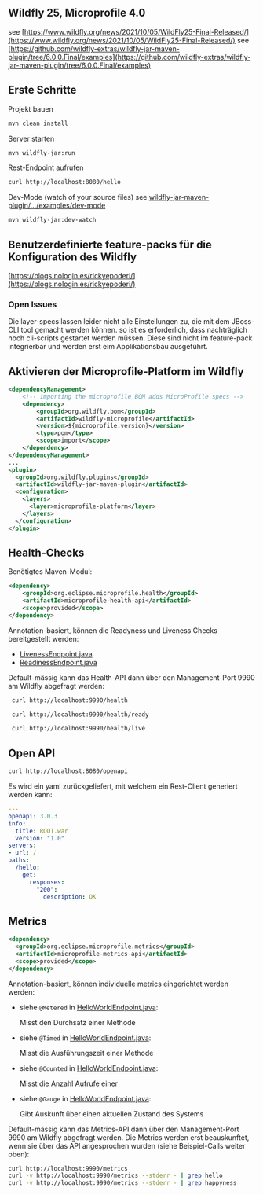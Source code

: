 Wildfly 25, Microprofile 4.0
----------------------------
see [https://www.wildfly.org/news/2021/10/05/WildFly25-Final-Released/](https://www.wildfly.org/news/2021/10/05/WildFly25-Final-Released/)
see [https://github.com/wildfly-extras/wildfly-jar-maven-plugin/tree/6.0.0.Final/examples](https://github.com/wildfly-extras/wildfly-jar-maven-plugin/tree/6.0.0.Final/examples)

Erste Schritte
--------------
Projekt bauen
```bash
mvn clean install
```

Server starten
```bash
mvn wildfly-jar:run
```

Rest-Endpoint aufrufen
```bash
curl http://localhost:8080/hello
```

Dev-Mode (watch of your source files)
see [wildfly-jar-maven-plugin/.../examples/dev-mode](https://github.com/wildfly-extras/wildfly-jar-maven-plugin/tree/master/examples/dev-mode)
```bash
mvn wildfly-jar:dev-watch
```

Benutzerdefinierte feature-packs für die Konfiguration des Wildfly
------------------------------------------------------------------
[https://blogs.nologin.es/rickyepoderi/](https://blogs.nologin.es/rickyepoderi/)

### Open Issues

Die layer-specs lassen leider nicht alle Einstellungen zu, die mit dem JBoss-CLI tool gemacht werden können.
so ist es erforderlich, dass nachträglich noch cli-scripts gestartet werden müssen.
Diese sind nicht im feature-pack integrierbar und werden erst eim Applikationsbau ausgeführt.


Aktivieren der Microprofile-Platform im Wildfly
-----------------------------------------------
```xml
<dependencyManagement>
    <!-- importing the microprofile BOM adds MicroProfile specs -->
    <dependency>
        <groupId>org.wildfly.bom</groupId>
        <artifactId>wildfly-microprofile</artifactId>
        <version>${microprofile.version}</version>
        <type>pom</type>
        <scope>import</scope>
    </dependency>
</dependencyManagement>
...
<plugin>
  <groupId>org.wildfly.plugins</groupId>
  <artifactId>wildfly-jar-maven-plugin</artifactId>
  <configuration>
    <layers>
      <layer>microprofile-platform</layer>
    </layers>
  </configuration>
</plugin>
```

Health-Checks
-------------
Benötigtes Maven-Modul:
```xml
<dependency>
    <groupId>org.eclipse.microprofile.health</groupId>
    <artifactId>microprofile-health-api</artifactId>
    <scope>provided</scope>
</dependency>
```

Annotation-basiert, können die Readyness und Liveness Checks bereitgestellt werden:
* [LivenessEndpoint.java](src/main/java/com/baloise/codecamp/wildfly/LivenessEndpoint.java)
* [ReadinessEndpoint.java](src/main/java/com/baloise/codecamp/poc/mp/ReadynessEndpoint.java)

Default-mässig kann das Health-API dann über den Management-Port 9990 am Wildfly abgefragt werden:
```bash
 curl http://localhost:9990/health
```
```bash
 curl http://localhost:9990/health/ready
```
```bash
 curl http://localhost:9990/health/live
```

Open API
--------
```bash
curl http://localhost:8080/openapi
```
Es wird ein yaml zurückgeliefert, mit welchem ein Rest-Client generiert werden kann:
```yaml
---
openapi: 3.0.3
info:
  title: ROOT.war
  version: "1.0"
servers:
- url: /
paths:
  /hello:
    get:
      responses:
        "200":
          description: OK
```

Metrics
-------
```xml
<dependency>
  <groupId>org.eclipse.microprofile.metrics</groupId>
  <artifactId>microprofile-metrics-api</artifactId>
  <scope>provided</scope>
</dependency>
```

Annotation-basiert, können individuelle metrics eingerichtet werden werden:
* siehe `@Metered` in [HelloWorldEndpoint.java](src/main/java/com/baloise/codecamp/wildfly/HelloWorldEndpoint.java):
  
  Misst den Durchsatz einer Methode
  
* siehe `@Timed` in [HelloWorldEndpoint.java](src/main/java/com/baloise/codecamp/wildfly/HelloWorldEndpoint.java):
  
  Misst die Ausführungszeit einer Methode
  
* siehe `@Counted` in [HelloWorldEndpoint.java](src/main/java/com/baloise/codecamp/wildfly/HelloWorldEndpoint.java):
  
  Misst die Anzahl Aufrufe einer 
  
* siehe `@Gauge` in [HelloWorldEndpoint.java](src/main/java/com/baloise/codecamp/wildfly/HelloWorldEndpoint.java):
  
  Gibt Auskunft über einen aktuellen Zustand des Systems 

Default-mässig kann das Metrics-API dann über den Management-Port 9990 am Wildfly abgefragt werden. Die Metrics werden
erst beauskunftet, wenn sie über das API angesprochen wurden (siehe Beispiel-Calls weiter oben):
```bash
curl http://localhost:9990/metrics
curl -v http://localhost:9990/metrics --stderr - | grep hello
curl -v http://localhost:9990/metrics --stderr - | grep happyness
```